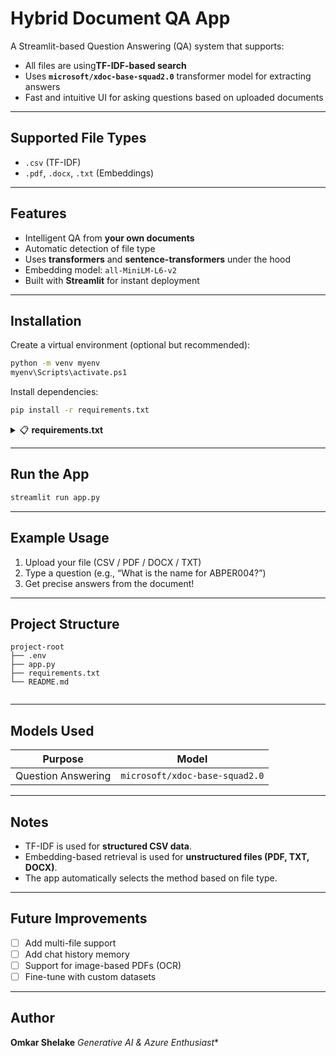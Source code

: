 
#  Hybrid Document QA App

A Streamlit-based Question Answering (QA) system that supports:

- All files are using**TF-IDF-based search**
-  Uses **`microsoft/xdoc-base-squad2.0`** transformer model for extracting answers
-  Fast and intuitive UI for asking questions based on uploaded documents
---

##  Supported File Types

- `.csv` (TF-IDF)
- `.pdf`, `.docx`, `.txt` (Embeddings)

---

##  Features

- Intelligent QA from **your own documents**
- Automatic detection of file type
- Uses **transformers** and **sentence-transformers** under the hood
- Embedding model: `all-MiniLM-L6-v2`
- Built with **Streamlit** for instant deployment

---

##  Installation

Create a virtual environment (optional but recommended):

```bash
python -m venv myenv
myenv\Scripts\activate.ps1
```

Install dependencies:

```bash
pip install -r requirements.txt
```

<details>
<summary>📋 <strong>requirements.txt</strong></summary>

```
streamlit
torch
transformers
pandas
scikit-learn
sentence-transformers
PyPDF2
python-docx
langchain
```

</details>

---

## Run the App

```bash
streamlit run app.py
```

---

##  Example Usage

1. Upload your file (CSV / PDF / DOCX / TXT)
2. Type a question (e.g., “What is the name for ABPER004?”)
3. Get precise answers from the document!

---

##  Project Structure

```
project-root
├── .env 
├── app.py               
├── requirements.txt     
└── README.md    
 
```

---

##  Models Used

| Purpose               | Model                                    |
|----------------------|-------------------------------------------|
| Question Answering   | `microsoft/xdoc-base-squad2.0`            |


---

##  Notes

- TF-IDF is used for **structured CSV data**.
- Embedding-based retrieval is used for **unstructured files (PDF, TXT, DOCX)**.
- The app automatically selects the method based on file type.


---

##  Future Improvements

- [ ] Add multi-file support
- [ ] Add chat history memory
- [ ] Support for image-based PDFs (OCR)
- [ ] Fine-tune with custom datasets

---

##  Author

**Omkar Shelake**
*Generative AI & Azure Enthusiast**
